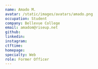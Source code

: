 ```yaml
---
name: Amado M.
avatar: /static/images/avatars/amado.png
occupation: Student
company: Bellevue College
email: amadom@riseup.net
github:
linkedin:
instagram:
ctftime:
homepage:
specialty: Web
role: Former Officer
---
```

